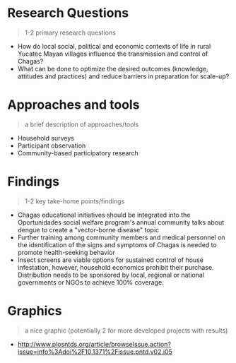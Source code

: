 # Research Questions
> 1-2 primary research questions
- How do local social, political and economic contexts of life in rural Yucatec Mayan villages influence the transmission and control of Chagas?
- What can be done to optimize the desired outcomes (knowledge, attitudes and practices) and reduce barriers in preparation for scale-up?

# Approaches and tools
> a brief description of approaches/tools

- Household surveys
- Participant observation
- Community-based participatory research

# Findings
>  1-2 key take-home points/findings
- Chagas educational initiatives should be integrated into the Oportunidades social welfare program's annual community talks about dengue to create a "vector-borne disease" topic
- Further training among community members and medical personnel on the identification of the signs and symptoms of Chagas is needed to promote health-seeking behavior
- Insect screens are viable options for sustained control of house infestation, however, household economics prohibit their purchase. Distribution needs to be sponsored by local, regional or national governments or NGOs to achieve 100% coverage.

# Graphics
> a nice graphic (potentially 2 for more developed projects with results)

- http://www.plosntds.org/article/browseIssue.action?issue=info%3Adoi%2F10.1371%2Fissue.pntd.v02.i05
